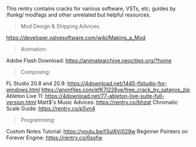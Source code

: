 This rentry contains cracks for various software, VSTs, etc; guides by /funkg/ modfags and other unrelated but helpful resources.

>Mod Design & Shipping Advices:

https://developer.valvesoftware.com/wiki/Making_a_Mod

>Animation:

Adobe Flash Download:
https://animatearchive.neocities.org/?home

>Composing:

FL Studio 20.8 and 20.9:
https://4download.net/1445-flstudio-for-windows.html
https://anonfiles.com/efK7I228ye/free_crack_by_satanos_zip
Ableton Live 11:
https://4download.net/77-ableton-live-suite-full-version.html
Matt$'s Music Advices:
https://rentry.co/bhzqt
Chromatic Scale Guide:
https://rentry.co/p5vn4

>Programming:

Custom Notes Tutorial:
https://youtu.be/f3ul6Vi029w
Beginner Pointers on Forever Engine:
https://rentry.co/6sofw
